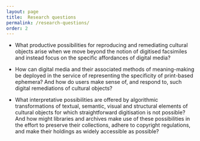 ```yaml
---
layout: page
title: 	Research questions
permalink: /research-questions/
order: 2
---
```

+ What productive possibilities for reproducing and remediating cultural objects arise when we move beyond the notion of digitised facsimiles and instead focus on the specific affordances of digital media? 

+ How can digital media and their associated methods of meaning-making be deployed in the service of representing the specificity of print-based ephemera? And how do users make sense of, and respond to, such digital remediations of cultural objects?

+ What interpretative possibilities are offered by algorithmic transformations of textual, semantic, visual and structural elements of cultural objects for which straightforward digitisation is not possible? And how might libraries and archives make use of these possibilities in the effort to preserve their collections, adhere to copyright regulations, and make their holdings as widely accessible as possible?
